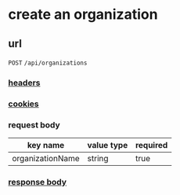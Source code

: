 # create an organization

## url

`POST` `/api/organizations`

### [headers](../request/headers.html)

### [cookies](../request/cookies.html)

### request body

key name | value type | required
--- | --- | ---
organizationName | string | true

### [response body](../response.html)
